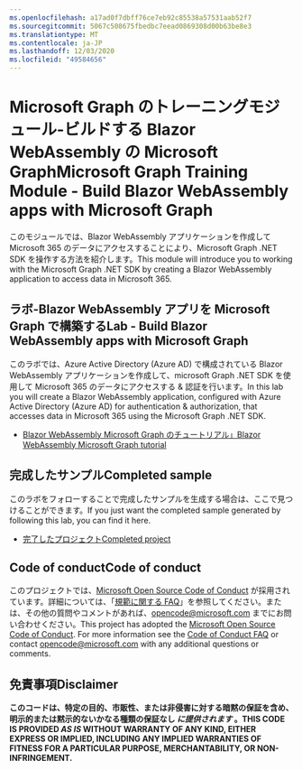 ```yaml
---
ms.openlocfilehash: a17ad0f7dbff76ce7eb92c85538a57531aab52f7
ms.sourcegitcommit: 5067c508675fbedbc7eead0869308d00b63be8e3
ms.translationtype: MT
ms.contentlocale: ja-JP
ms.lasthandoff: 12/03/2020
ms.locfileid: "49584656"
---
```

# <a name="microsoft-graph-training-module---build-blazor-webassembly-apps-with-microsoft-graph"></a><span data-ttu-id="0a2fa-101">Microsoft Graph のトレーニングモジュール-ビルドする Blazor WebAssembly の Microsoft Graph</span><span class="sxs-lookup"><span data-stu-id="0a2fa-101">Microsoft Graph Training Module - Build Blazor WebAssembly apps with Microsoft Graph</span></span>

<span data-ttu-id="0a2fa-102">このモジュールでは、Blazor WebAssembly アプリケーションを作成して Microsoft 365 のデータにアクセスすることにより、Microsoft Graph .NET SDK を操作する方法を紹介します。</span><span class="sxs-lookup"><span data-stu-id="0a2fa-102">This module will introduce you to working with the Microsoft Graph .NET SDK by creating a Blazor WebAssembly application to access data in Microsoft 365.</span></span>

## <a name="lab---build-blazor-webassembly-apps-with-microsoft-graph"></a><span data-ttu-id="0a2fa-103">ラボ-Blazor WebAssembly アプリを Microsoft Graph で構築する</span><span class="sxs-lookup"><span data-stu-id="0a2fa-103">Lab - Build Blazor WebAssembly apps with Microsoft Graph</span></span>

<span data-ttu-id="0a2fa-104">このラボでは、Azure Active Directory (Azure AD) で構成されている Blazor WebAssembly アプリケーションを作成して、microsoft Graph .NET SDK を使用して Microsoft 365 のデータにアクセスする & 認証を行います。</span><span class="sxs-lookup"><span data-stu-id="0a2fa-104">In this lab you will create a Blazor WebAssembly application, configured with Azure Active Directory (Azure AD) for authentication & authorization, that accesses data in Microsoft 365 using the Microsoft Graph .NET SDK.</span></span>

- [<span data-ttu-id="0a2fa-105">Blazor WebAssembly Microsoft Graph のチュートリアル」</span><span class="sxs-lookup"><span data-stu-id="0a2fa-105">Blazor WebAssembly Microsoft Graph tutorial</span></span>](https://docs.microsoft.com/graph/tutorials/blazor)

## <a name="completed-sample"></a><span data-ttu-id="0a2fa-106">完成したサンプル</span><span class="sxs-lookup"><span data-stu-id="0a2fa-106">Completed sample</span></span>

<span data-ttu-id="0a2fa-107">このラボをフォローすることで完成したサンプルを生成する場合は、ここで見つけることができます。</span><span class="sxs-lookup"><span data-stu-id="0a2fa-107">If you just want the completed sample generated by following this lab, you can find it here.</span></span>

- [<span data-ttu-id="0a2fa-108">完了したプロジェクト</span><span class="sxs-lookup"><span data-stu-id="0a2fa-108">Completed project</span></span>](demo)

## <a name="code-of-conduct"></a><span data-ttu-id="0a2fa-109">Code of conduct</span><span class="sxs-lookup"><span data-stu-id="0a2fa-109">Code of conduct</span></span>

<span data-ttu-id="0a2fa-p101">このプロジェクトでは、[Microsoft Open Source Code of Conduct](https://opensource.microsoft.com/codeofconduct/) が採用されています。詳細については、「[規範に関する FAQ](https://opensource.microsoft.com/codeofconduct/faq/)」を参照してください。または、その他の質問やコメントがあれば、[opencode@microsoft.com](mailto:opencode@microsoft.com) までにお問い合わせください。</span><span class="sxs-lookup"><span data-stu-id="0a2fa-p101">This project has adopted the [Microsoft Open Source Code of Conduct](https://opensource.microsoft.com/codeofconduct/). For more information see the [Code of Conduct FAQ](https://opensource.microsoft.com/codeofconduct/faq/) or contact [opencode@microsoft.com](mailto:opencode@microsoft.com) with any additional questions or comments.</span></span>

## <a name="disclaimer"></a><span data-ttu-id="0a2fa-112">免責事項</span><span class="sxs-lookup"><span data-stu-id="0a2fa-112">Disclaimer</span></span>

<span data-ttu-id="0a2fa-113">**このコードは、特定の目的、市販性、または非侵害に対する暗黙の保証を含め、明示的または黙示的ないかなる種類の保証なし _に提供されます_ 。**</span><span class="sxs-lookup"><span data-stu-id="0a2fa-113">**THIS CODE IS PROVIDED _AS IS_ WITHOUT WARRANTY OF ANY KIND, EITHER EXPRESS OR IMPLIED, INCLUDING ANY IMPLIED WARRANTIES OF FITNESS FOR A PARTICULAR PURPOSE, MERCHANTABILITY, OR NON-INFRINGEMENT.**</span></span>
